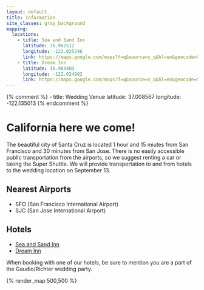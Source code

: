 ```yaml
---
layout: default
title: Information
site_classes: gray_background
mapping:
  locations:
    - title: Sea and Sand Inn
      latitude: 36.962512
      longitude: -122.025246
      link: https://maps.google.com/maps?f=q&source=s_q&hl=en&geocode=&q=Sea+and+Sand+Inn,+West+Cliff+Drive,+Santa+Cruz,+CA&aq=0&oq=sea&sll=36.962512,-122.025246&sspn=0.099443,0.198097&vpsrc=0&t=h&ie=UTF8&hq=Sea+and+Sand+Inn,+West+Cliff+Drive,+Santa+Cruz,+CA&ll=36.962169,-122.025533&spn=0.024861,0.049524&z=15&iwloc=A&cid=11767563974410813267
    - title: Dream Inn
      latitude: 36.963403
      longitude: -122.024902
      link: https://maps.google.com/maps?f=q&source=s_q&hl=en&geocode=&q=Dream+Inn,+West+Cliff+Drive,+Santa+Cruz,+CA&aq=&sll=36.962169,-122.025533&sspn=0.024861,0.049524&vpsrc=0&t=h&ie=UTF8&hq=Dream+Inn,&hnear=W+Cliff+Dr,+Santa+Cruz,+California+95060&ll=36.963643,-122.025275&spn=0.02486,0.049524&z=15&iwloc=A&cid=4076966699112695307
---
```

{% comment %}
    - title: Wedding Venue
      latitude: 37.008567
      longitude: -122.135013
{% endcomment %}


California here we come!
=====

The beautiful city of Santa Cruz is located 1 hour and 15 miutes from San Francisco and 30 minutes from San Jose.  There is no easily accessible public transportation from the airports, so we suggest renting a car or taking the Super Shuttle. We will provide transportation to and from hotels to the wedding location on September 13.

Nearest Airports
-----
- SFO (San Francisco International Airport)
- SJC (San Jose International Airport)


Hotels
-----
- [Sea and Sand Inn](http://www.santacruzmotels.com/sea_and_sand.html)
- [Dream Inn](http://www.jdvhotels.com/hotels/california/central-coast-hotels/santa-cruz-dream-inn)

When booking with one of our hotels, be sure to mention you are a part of the Gaudio/Richter wedding party.

{% render_map 500,500 %}
